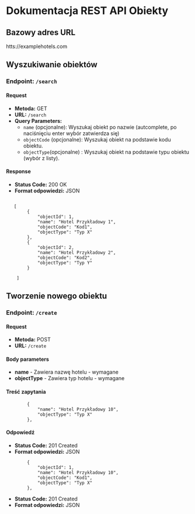 # Dokumentacja REST API Obiekty

## Bazowy adres URL

htts://examplehotels.com

## Wyszukiwanie obiektów

### Endpoint: `/search`

#### Request

- **Metoda:** GET
- **URL:** `/search`
- **Query Parameters:**
  - `name` (opcjonalne): Wyszukaj obiekt po nazwie (autcomplete, po naciśnięciu enter wybór zatwierdza się)
  - `objectCode` (opcjonalne): Wyszukaj obiekt na podstawie kodu obiektu.
  - `objectType`(opcjonalne) : Wyszukaj obiekt na podstawie typu obiektu (wybór z listy).

#### Response

- **Status Code:** 200 OK
- **Format odpowiedzi:** JSON

```

   [
        {
            "objectId": 1,
            "name": "Hotel Przykładowy 1",
            "objectCode": "Kod1",
            "objectType": "Typ X"
        },
        {
            "objectId": 2,
            "name": "Hotel Przykładowy 2",
            "objectCode": "Kod2",
            "objectType": "Typ Y"
        }

    ]

```

## Tworzenie nowego obiektu

### Endpoint: `/create`

#### Request

- **Metoda:** POST
- **URL:** `/create`

#### Body parameters

- **name** - Zawiera nazwę hotelu - wymagane
- **objectType** - Zawiera typ hotelu - wymagane

#### Treść zapytania

```
        {
            "name": "Hotel Przykładowy 10",
            "objectType": "Typ X"
        },

```

#### Odpowiedź

- **Status Code:** 201 Created
- **Format odpowiedzi:** JSON

```
        {
            "objectId": 1,
            "name": "Hotel Przykładowy 10",
            "objectCode": "Kod1",
            "objectType": "Typ X"
        },

```
- **Status Code:** 201 Created
- **Format odpowiedzi:** JSON

